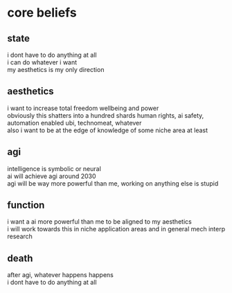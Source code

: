 # core beliefs

## state
i dont have to do anything at all  
i can do whatever i want  
my aesthetics is my only direction  

## aesthetics
i want to increase total freedom wellbeing and power  
obviously this shatters into a hundred shards
human rights, ai safety, automation enabled ubi, technomeat, whatever  
also i want to be at the edge of knowledge of some niche area at least  

## agi
intelligence is symbolic or neural  
ai will achieve agi around 2030  
agi will be way more powerful than me, working on anything else is stupid  

## function
i want a ai more powerful than me to be aligned to my aesthetics  
i will work towards this in niche application areas and in general mech interp research  

## death
after agi, whatever happens happens  
i dont have to do anything at all  
